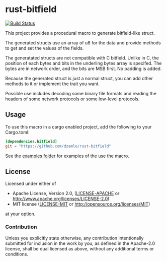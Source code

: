 rust-bitfield
=============

[![Build Status](https://travis-ci.org/dzamlo/rust-bitfield.svg?branch=master)](https://travis-ci.org/dzamlo/rust-bitfield)

This project provides a procedural macro to generate bitfield-like struct.

The generated structs use an array of u8 for the data and provide methods to
get and set the values of the fields.

The generatated structs are not compatible with C bitfield. Unlike in C, the
position of each bytes and bits in the underling bytes array is specifed. The
bytes are in network order, and the bits are MSB first. No padding is added.

Because the generated struct is just a normal struct, you can add other 
methods to it or implement the trait you want.

Possible use includes decoding some binary file formats and reading the
headers of some network protocols or some low-level protocols.

Usage
-----

To use this macro in a cargo enabled project, add the following to your 
Cargo.toml:
```toml
[dependencies.bitfield]
git = "https://github.com/dzamlo/rust-bitfield"
```

See the [examples folder](examples) for examples of the use the macro.

## License

Licensed under either of

 * Apache License, Version 2.0, ([LICENSE-APACHE](LICENSE-APACHE) or http://www.apache.org/licenses/LICENSE-2.0)
 * MIT license ([LICENSE-MIT](LICENSE-MIT) or http://opensource.org/licenses/MIT)

at your option.

### Contribution

Unless you explicitly state otherwise, any contribution intentionally
submitted for inclusion in the work by you, as defined in the Apache-2.0
license, shall be dual licensed as above, without any additional terms or
conditions.
